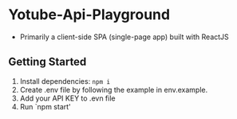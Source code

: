 # Yotube-Api-Playground

- Primarily a client-side SPA (single-page app) built with ReactJS

## Getting Started

1. Install dependencies: `npm i`
2. Create .env file by following the example in env.example.
3. Add your API KEY to .evn file
4. Run `npm start'
